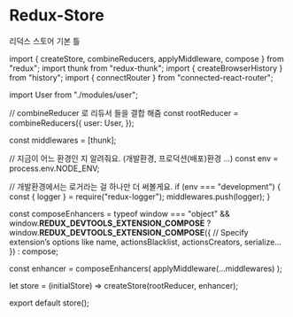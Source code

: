 # Redux-Store
리덕스 스토어 기본 틀

import { createStore, combineReducers, applyMiddleware, compose } from "redux";
import thunk from "redux-thunk";
import { createBrowserHistory } from "history";
import { connectRouter } from "connected-react-router";

import User from "./modules/user";

// combineReducer 로 리듀서 들을 결합 해줌 
const rootReducer = combineReducers({
  user: User,
});

const middlewares = [thunk];

// 지금이 어느 환경인 지 알려줘요. (개발환경, 프로덕션(배포)환경 ...)
const env = process.env.NODE_ENV;

// 개발환경에서는 로거라는 걸 하나만 더 써볼게요.
if (env === "development") {
  const { logger } = require("redux-logger");
  middlewares.push(logger);
}

const composeEnhancers =
  typeof window === "object" && window.__REDUX_DEVTOOLS_EXTENSION_COMPOSE__
    ? window.__REDUX_DEVTOOLS_EXTENSION_COMPOSE__({
        // Specify extension’s options like name, actionsBlacklist, actionsCreators, serialize...
      })
    : compose;

const enhancer = composeEnhancers(
	applyMiddleware(...middlewares)
);

let store = (initialStore) => createStore(rootReducer, enhancer);

export default store();
